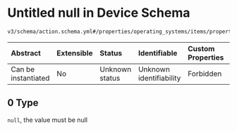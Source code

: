 # Untitled null in Device Schema

```txt
v3/schema/action.schema.yml#/properties/operating_systems/items/properties/steps/items/properties/actions/items/oneOf/4/properties/fastboot:oem_unlock/oneOf/0
```



| Abstract            | Extensible | Status         | Identifiable            | Custom Properties | Additional Properties | Access Restrictions | Defined In                                                          |
| :------------------ | :--------- | :------------- | :---------------------- | :---------------- | :-------------------- | :------------------ | :------------------------------------------------------------------ |
| Can be instantiated | No         | Unknown status | Unknown identifiability | Forbidden         | Allowed               | none                | [device.schema.json*](../device.schema.json "open original schema") |

## 0 Type

`null`, the value must be null
